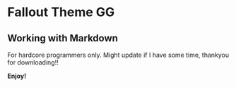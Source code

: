 # Fallout Theme GG

## Working with Markdown

For hardcore programmers only. Might update if I have some time, thankyou for downloading!!

**Enjoy!**
